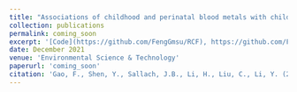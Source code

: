 ```yaml
---
title: "Associations of childhood and perinatal blood metals with children’s gut microbiomes in a Canadian gestation cohort"
collection: publications
permalink: coming_soon
excerpt: '[Code](https://github.com/FengGmsu/RCF), https://github.com/FengGmsu/RCF.'
date: December 2021
venue: 'Environmental Science & Technology'
paperurl: 'coming_soon'
citation: 'Gao, F., Shen, Y., Sallach, J.B., Li, H., Liu, C., Li, Y. (2022). Direct prediction of bioaccumulation of organic contaminants in plant roots from soils with machine learning models based on molecular structures. Environmental Science & Technology. In Press'
---
```

